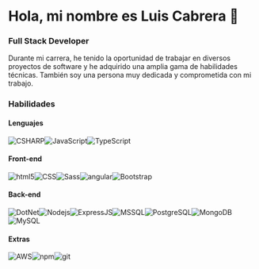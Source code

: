# Hola, mi nombre es Luis Cabrera 👋

### Full Stack Developer

Durante mi carrera, he tenido la oportunidad de trabajar en diversos proyectos de software y he adquirido una amplia gama de habilidades técnicas. También soy una persona muy dedicada y comprometida con mi trabajo.

### Habilidades

#### Lenguajes
<img alt="CSHARP" src="https://img.shields.io/badge/C%23-239120?style=for-the-badge&logo=c-sharp&logoColor=white" /><img alt="JavaScript" src="https://img.shields.io/badge/JavaScript-F7DF1E?style=for-the-badge&logo=javascript&logoColor=black" /><img alt="TypeScript" src="https://img.shields.io/badge/-TypeScript-007ACC?style=for-the-badge&logo=typescript&logoColor=white" />

#### Front-end
<img alt="html5" src="https://img.shields.io/badge/-HTML5-E34F26?style=for-the-badge&logo=html5&logoColor=white" /><img alt="CSS" src="https://img.shields.io/badge/CSS-239120?&style=for-the-badge&logo=css3&logoColor=white" /><img alt="Sass" src="https://img.shields.io/badge/-Sass-CC6699?style=for-the-badge&logo=sass&logoColor=white" /><img alt="angular" src="https://img.shields.io/badge/-Angular-DD0031?style=for-the-badge&logo=angular&logoColor=white" /><img alt="Bootstrap" src="https://img.shields.io/badge/Bootstrap-563D7C?style=for-the-badge&logo=bootstrap&logoColor=white" />

#### Back-end
<img alt="DotNet" src="https://img.shields.io/badge/.NET-5C2D91?style=for-the-badge&logo=.net&logoColor=white" /><img alt="Nodejs" src="https://img.shields.io/badge/-Nodejs-43853d?style=for-the-badge&logo=Node.js&logoColor=white" /><img alt="ExpressJS" src="https://img.shields.io/badge/Express.js-404D59?style=for-the-badge" /><img alt="MSSQL" src="https://img.shields.io/badge/Microsoft%20SQL%20Server-CC2927?style=for-the-badge&logo=microsoft%20sql%20server&logoColor=white" /><img alt="PostgreSQL" src="https://img.shields.io/badge/PostgreSQL-316192?style=for-the-badge&logo=postgresql&logoColor=white" /><img alt="MongoDB" src="https://img.shields.io/badge/-MongoDB-13aa52?style=for-the-badge&logo=mongodb&logoColor=white" /><img alt="MySQL" src="https://img.shields.io/badge/MySQL-00000F?style=for-the-badge&logo=mysql&logoColor=white" />

#### Extras
<img alt="AWS" src="https://img.shields.io/badge/Amazon_AWS-232F3E?style=for-the-badge&logo=amazon-aws&logoColor=white" /><img alt="npm" src="https://img.shields.io/badge/-NPM-CB3837?style=for-the-badge&logo=npm&logoColor=white" /><img alt="git" src="https://img.shields.io/badge/-Git-F05032?style=for-the-badge&logo=git&logoColor=white" />
